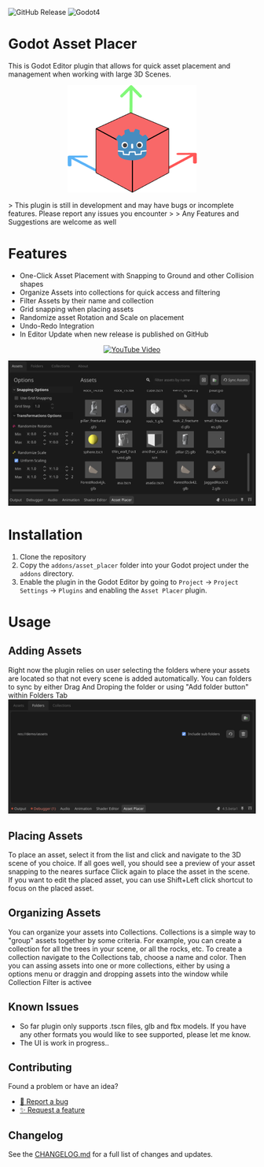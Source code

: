 ![GitHub Release](https://img.shields.io/github/v/release/levinzonr/godot-asset-placer)
![Godot4](https://img.shields.io/badge/Godot-4.4%2B-blue)
# Godot Asset Placer
This is Godot Editor plugin that allows for quick asset placement and management when working with large 3D Scenes.

<p align="center">
	<img src="./docs/logo.png" alt="Logo" />
</p>
> This plugin is still in development and may have bugs or incomplete features. Please report any issues you encounter
>
> Any Features and Suggestions are welcome as well

# Features
- One-Click Asset Placement with Snapping to Ground and other Collision shapes
- Organize Assets into collections for quick access and filtering
- Filter Assets by their name and collection
- Grid snapping when placing assets
- Randomize asset Rotation and Scale on placement
- Undo-Redo Integration
- In Editor Update when new release is published on GitHub

<p align="center">
  <a href="https://youtu.be/EpFXZa5MfDA" target="_blank">
	<img src="https://img.youtube.com/vi/EpFXZa5MfDA/0.jpg" alt="YouTube Video" />
  </a>
</p>

![addon_preview.png](docs/addon_preview.png)

# Installation
1. Clone the repository
2. Copy the `addons/asset_placer` folder into your Godot project under the `addons` directory.
3. Enable the plugin in the Godot Editor by going to `Project` -> `Project Settings` -> `Plugins` and enabling the `Asset Placer` plugin.

# Usage
## Adding Assets
Right now the plugin relies on user selecting the folders where your assets are located so that not every scene is added automatically.
You can folders to sync by either Drag And Droping the folder or  using "Add folder button" within Folders Tab
![addon_folders.png](docs/addon_folders.png)


## Placing Assets
To place an asset, select it from the list and click and navigate to the 3D scene of you choice. If all goes well, you should see a preview of your asset snapping to the neares surface
Click again to place the asset in the scene. If you want to edit the placed asset, you can use Shift+Left click shortcut to focus on the placed asset.


## Organizing Assets
You can organize your assets into Collections. Collections is a simple way to "group" assets together by some criteria. For example, you can create a collection for all the trees in your scene, or all the rocks, etc.
To create a collection navigate to the Collections tab, choose a name and color. Then you can assing assets into one or more collections, either by using a options menu or draggin and dropping assets into the window while Collection Filter is activee

## Known Issues
- So far plugin only supports .tscn files, glb and fbx models. If you have any other formats you would like to see supported, please let me know.
- The UI is work in progress..


## Contributing
Found a problem or have an idea?
- [🐛 Report a bug](https://github.com/levinzonr/godot-asset-placer/issues/new?template=bug_report.md&labels=bug&title=%5BBUG%5D%20)
- [✨ Request a feature](https://github.com/levinzonr/godot-asset-placer/issues/new?template=feature_request.md&labels=enhancement&title=%5BFeature%5D%20)


## Changelog
See the [CHANGELOG.md](CHANGELOG.md) for a full list of changes and updates.

